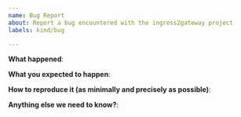 ```yaml
---
name: Bug Report
about: Report a bug encountered with the ingress2gateway project
labels: kind/bug

---
```

<!--
Thank you for your interest in Ingress2Gateway! Please note that bug reports 
here should only be used for bugs with the API itself, such as:

- Incomplete or inaccurate validation
- Problems with the API specification
- Unexpected errors with the validating webhook
- Flaws in conformance tests

Please use this template while reporting a bug and provide as much info as
possible. Not doing so may result in your bug not being addressed in a timely
manner. Thank you!
-->

**What happened**:

**What you expected to happen**:

**How to reproduce it (as minimally and precisely as possible)**:

**Anything else we need to know?**:
